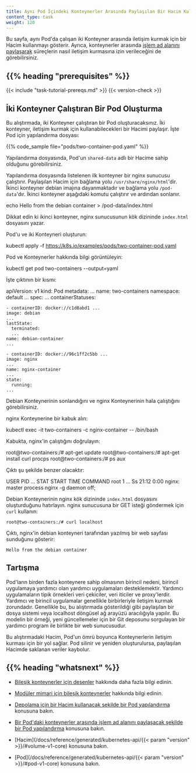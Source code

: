 ```yaml
---
title: Aynı Pod İçindeki Konteynerler Arasında Paylaşılan Bir Hacim Kullanarak İletişim Kurma
content_type: task
weight: 120
---
```


<!-- overview -->

Bu sayfa, aynı Pod'da çalışan iki Konteyner arasında iletişim kurmak için bir Hacim kullanmayı gösterir. Ayrıca, konteynerler arasında [işlem ad alanını paylaşarak](/docs/tasks/configure-pod-container/share-process-namespace/) süreçlerin nasıl iletişim kurmasına izin verileceğini de görebilirsiniz.

## {{% heading "prerequisites" %}}

{{< include "task-tutorial-prereqs.md" >}} {{< version-check >}}

<!-- steps -->

##  İki Konteyner Çalıştıran Bir Pod Oluşturma

Bu alıştırmada, iki Konteyner çalıştıran bir Pod oluşturacaksınız. İki konteyner, iletişim kurmak için kullanabilecekleri bir Hacimi paylaşır. İşte Pod için yapılandırma dosyası:

{{% code_sample file="pods/two-container-pod.yaml" %}}

Yapılandırma dosyasında, Pod'un `shared-data` adlı bir Hacime sahip olduğunu görebilirsiniz.

Yapılandırma dosyasında listelenen ilk konteyner bir nginx sunucusu çalıştırır. Paylaşılan Hacim için bağlama yolu `/usr/share/nginx/html`'dir.
İkinci konteyner debian imajına dayanmaktadır ve bağlama yolu `/pod-data`'dır. İkinci konteyner aşağıdaki komutu çalıştırır ve ardından sonlanır.

  echo Hello from the debian container > /pod-data/index.html

Dikkat edin ki ikinci konteyner, nginx sunucusunun kök dizininde `index.html` dosyasını yazar.

Pod'u ve iki Konteyneri oluşturun:

  kubectl apply -f https://k8s.io/examples/pods/two-container-pod.yaml

Pod ve Konteynerler hakkında bilgi görüntüleyin:

  kubectl get pod two-containers --output=yaml

İşte çıktının bir kısmı:

  apiVersion: v1
  kind: Pod
  metadata:
    ...
    name: two-containers
    namespace: default
    ...
  spec:
    ...
    containerStatuses:

    - containerID: docker://c1d8abd1 ...
    image: debian
    ...
    lastState:
      terminated:
      ...
    name: debian-container
    ...

    - containerID: docker://96c1ff2c5bb ...
    image: nginx
    ...
    name: nginx-container
    ...
    state:
      running:
    ...

Debian Konteynerinin sonlandığını ve nginx Konteynerinin hala çalıştığını görebilirsiniz.

nginx Konteynerine bir kabuk alın:

  kubectl exec -it two-containers -c nginx-container -- /bin/bash

Kabukta, nginx'in çalıştığını doğrulayın:

  root@two-containers:/# apt-get update
  root@two-containers:/# apt-get install curl procps
  root@two-containers:/# ps aux

Çıktı şu şekilde benzer olacaktır:

  USER       PID  ...  STAT START   TIME COMMAND
  root         1  ...  Ss   21:12   0:00 nginx: master process nginx -g daemon off;

Debian Konteynerinin nginx kök dizininde `index.html` dosyasını oluşturduğunu hatırlayın. nginx sunucusuna bir GET isteği göndermek için `curl` kullanın:

```
root@two-containers:/# curl localhost
```

Çıktı, nginx'in debian konteyneri tarafından yazılmış bir web sayfası sunduğunu gösterir:

```
Hello from the debian container
```

<!-- discussion -->

## Tartışma

Pod'ların birden fazla konteynere sahip olmasının birincil nedeni, birincil uygulamaya yardımcı olan yardımcı uygulamaları desteklemektir. Yardımcı uygulamaların tipik örnekleri veri çekiciler, veri iticiler ve proxy'lerdir.
Yardımcı ve birincil uygulamalar genellikle birbirleriyle iletişim kurmak zorundadır. Genellikle bu, bu alıştırmada gösterildiği gibi paylaşılan bir dosya sistemi veya localhost döngüsel ağ arayüzü aracılığıyla yapılır. Bu modelin bir örneği, yeni güncellemeler için bir Git deposunu sorgulayan bir yardımcı program ile birlikte bir web sunucusudur.

Bu alıştırmadaki Hacim, Pod'un ömrü boyunca Konteynerlerin iletişim kurması için bir yol sağlar. Pod silinir ve yeniden oluşturulursa, paylaşılan Hacimde saklanan veriler kaybolur.

## {{% heading "whatsnext" %}}


* [Bileşik konteynerler için desenler](/blog/2015/06/the-distributed-system-toolkit-patterns/) hakkında daha fazla bilgi edinin.

* [Modüler mimari için bileşik konteynerler](https://www.slideshare.net/Docker/slideshare-burns) hakkında bilgi edinin.

* [Depolama için bir Hacim kullanacak şekilde bir Pod yapılandırma](/docs/tasks/configure-pod-container/configure-volume-storage/) konusuna bakın.

* [Bir Pod'daki konteynerler arasında işlem ad alanını paylaşacak şekilde bir Pod yapılandırma](/docs/tasks/configure-pod-container/share-process-namespace/) konusuna bakın.

* [Hacim](/docs/reference/generated/kubernetes-api/{{< param "version" >}}/#volume-v1-core) konusuna bakın.

* [Pod](/docs/reference/generated/kubernetes-api/{{< param "version" >}}/#pod-v1-core) konusuna bakın.
